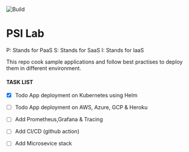 ![Build](https://github.com/Raghav2211/psi-lab/workflows/Build/badge.svg)

# PSI Lab

P: Stands for PaaS
S: Stands for SaaS
I: Stands for IaaS

This repo cook sample applications and follow best practises to deploy them in different environment. 

#### TASK LIST ####
- [X] Todo App deployment on Kubernetes using Helm
- [ ] Todo App deployment on AWS, Azure, GCP & Heroku
- [ ] Add Prometheus,Grafana & Tracing
- [ ] Add CI/CD (github action)
- [ ] Add Microsevice stack 


